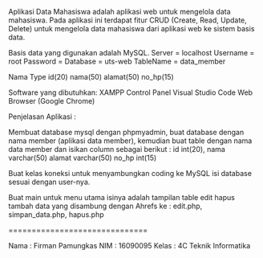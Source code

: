 Aplikasi Data Mahasiswa adalah aplikasi web untuk mengelola data mahasiswa. Pada aplikasi ini terdapat fitur CRUD (Create, Read, Update, Delete) untuk mengelola data mahasiswa dari aplikasi web ke sistem basis data.

Basis data yang digunakan adalah MySQL.
Server = localhost
Username = root
Password =
Database = uts-web
TableName = data_member

Nama Type
id(20)
nama(50)
alamat(50)
no_hp(15)

Software yang dibutuhkan:
XAMPP Control Panel
Visual Studio Code
Web Browser (Google Chrome)

Penjelasan Aplikasi :

Membuat database mysql dengan phpmyadmin, buat database dengan nama member (aplikasi data member), kemudian buat table dengan nama data member dan isikan column sebagai berikut : id int(20), nama varchar(50) alamat varchar(50) no_hp int(15)

Buat kelas koneksi untuk menyambungkan coding ke MySQL isi database sesuai dengan user-nya.

Buat main untuk menu utama isinya adalah tampilan table edit hapus tambah data yang disambung dengan Ahrefs ke : edit.php, simpan_data.php, hapus.php


==============================

Nama  : Firman Pamungkas
NIM   : 16090095
Kelas : 4C Teknik Informatika
